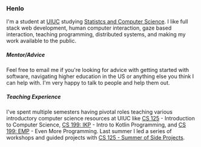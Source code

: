 ### Henlo

I'm a student at [UIUC](https://cs.illinois.edu/) studying [Statistcs and Computer Science](https://cs.illinois.edu/academics/undergraduate/degree-program-options/bs-statistics-computer-science). I like full stack web development, human computer interaction, gaze based interaction, teaching programming, distributed systems, and making my work available to the public.

##### Mentor/Advice

Feel free to email me if you're looking for advice with getting started with software, navigating higher education in the US or anything else you think I can help with. I'm very happy to talk to people and help them out.

##### Teaching Experience

I've spent multiple semesters having pivotal roles teaching various introductory computer science resources at UIUC like [CS 125](https://cs125.cs.illinois.edu/) -  Introduction to Computer Science, [CS 199: IKP](https://kotlin.cs.illinois.edu/) - Intro to Kotlin Programming, and [CS 199: EMP](https://cs199emp.netlify.app/) - Even More Programming. Last summer I led a series of workshops and guided projects with [CS 125 - Summer of Side Projects](125summer.tech/).

<!--
**harsh183/harsh183** is a ✨ _special_ ✨ repository because its `README.md` (this file) appears on your GitHub profile.

Here are some ideas to get you started:

- 🔭 I’m currently working on ...
- 🌱 I’m currently learning ...
- 👯 I’m looking to collaborate on ...
- 🤔 I’m looking for help with ...
- 💬 Ask me about ...
- 📫 How to reach me: ...
- 😄 Pronouns: ...
- ⚡ Fun fact: ...
-->
